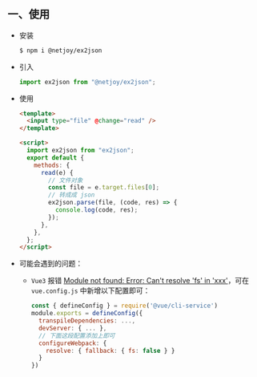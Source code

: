 ## 一、使用

- 安装

  ```sh
  $ npm i @netjoy/ex2json
  ```

- 引入

  ```js
  import ex2json from "@netjoy/ex2json";
  ```

- 使用

  ```html
  <template>
    <input type="file" @change="read" />
  </template>

  <script>
    import ex2json from "ex2json";
    export default {
      methods: {
        read(e) {
          // 文件对象
          const file = e.target.files[0];
          // 转成成 json
          ex2json.parse(file, (code, res) => {
            console.log(code, res);
          });
        },
      },
    };
  </script>
  ```

- 可能会遇到的问题：

  - `Vue3` 报错 [Module not found: Error: Can't resolve 'fs' in 'xxx'](https://blog.csdn.net/CatchLight/article/details/133852779)，可在 `vue.config.js` 中新增以下配置即可：

    ```js
    const { defineConfig } = require('@vue/cli-service')
    module.exports = defineConfig({
      transpileDependencies: ...,
      devServer: { ... },
      // 下面这段配置添加上即可
      configureWebpack: {
        resolve: { fallback: { fs: false } }
      }
    })
    ```
